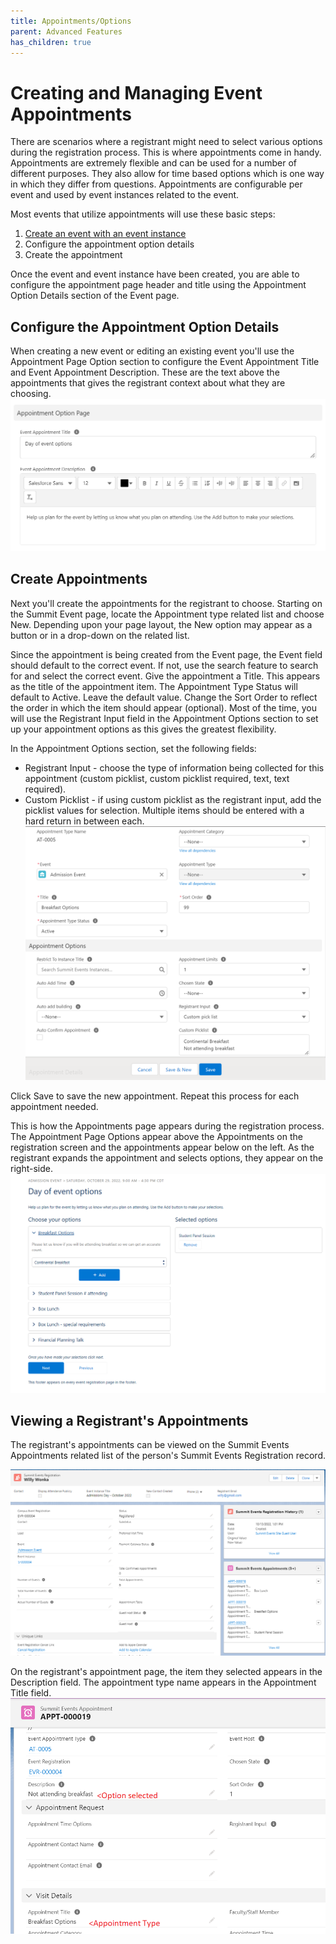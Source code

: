 ```yaml
---
title: Appointments/Options
parent: Advanced Features
has_children: true
---
```



# Creating and Managing Event Appointments

There are scenarios where a registrant might need to select various options during the registration process.  This is where appointments come in handy.  Appointments are extremely flexible and can be used for a number of different purposes.  They also allow for time based options which is one way in which they differ from questions.   Appointments are configurable per event and used by event instances related to the event.  

Most events that utilize appointments will use these basic steps:
1. [Create an event with an event instance](https://sfdo-community-sprints.github.io/summit-events-app-documentation/docs/Getting-Started/create-basic-event/)
2. Configure the appointment option details
3. Create the appointment

Once the event and event instance have been created, you are able to configure the appointment page header and title using the Appointment Option Details section of the Event page.

## Configure the Appointment Option Details
When creating a new event or editing an existing event you'll use the Appointment Page Option section to configure the Event Appointment Title and Event Appointment Description.  These are the text above the appointments that gives the registrant context about what they are choosing.
![Appointment Option Details fields](../images/AppointOptionHeader.PNG)

## Create Appointments
Next you'll create the appointments for the registrant to choose.  Starting on the Summit Event page, locate the Appointment type related list and choose New.  Depending upon your page layout, the New option may appear as a button or in a drop-down on the related list.

Since the appointment is being created from the Event page, the Event field should default to the correct event.  If not, use the search feature to search for and select the correct event.  Give the appointment a Title.  This appears as the title of the appointment item.   The Appointment Type Status will default to Active.  Leave the default value.  Change the Sort Order to reflect the order in which the item should appear (optional).  Most of the time, you will use the Registrant Input field in the Appointment Options section to set up your appointment options as this gives the greatest flexibility.

In the Appointment Options section, set the following fields:
* Registrant Input - choose the type of information being collected for this appointment (custom picklist, custom picklist required, text, text required).
* Custom Picklist - if using custom picklist as the registrant input, add the picklist values for selection.  Multiple items should be entered with a hard return in between each.
![Appointment Options Fields](../images/AppointSetup_NewApp_P1.PNG)

Click Save to save the new appointment.  Repeat this process for each appointment needed.  

This is how the Appointments page appears during the registration process.  The Appointment Page Options appear above the Appointments on the registration screen and the appointments appear below on the left.  As the registrant expands the appointment and selects options, they appear on the right-side.
![Appointment Options Details Screenshot](../images/AppointOptionHeaderRegScreenv4.PNG)


## Viewing a Registrant's Appointments

The registrant's appointments can be viewed on the Summit Events Appointments related list of the person's Summit Events Registration record.

![Summit Events Appointment Reg Relate dList](../images/Appoint-RegRec.PNG)

On the registrant's appointment page, the item they selected appears in the Description field.  The appointment type name appears in the Appointment Title field.
![Appointment Screen Items](../images/CreateNewAppointmentRegData.PNG)


